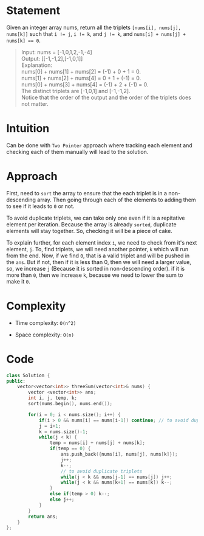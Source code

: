 # Statement

Given an integer array nums, return all the triplets `[nums[i], nums[j], nums[k]]` such that `i != j`, `i != k`, and `j != k`, and `nums[i] + nums[j] + nums[k] == 0`.

> Input: nums = [-1,0,1,2,-1,-4] \
> Output: [[-1,-1,2],[-1,0,1]] \
> Explanation: \
> nums[0] + nums[1] + nums[2] = (-1) + 0 + 1 = 0. \
> nums[1] + nums[2] + nums[4] = 0 + 1 + (-1) = 0. \
> nums[0] + nums[3] + nums[4] = (-1) + 2 + (-1) = 0. \
> The distinct triplets are [-1,0,1] and [-1,-1,2]. \
> Notice that the order of the output and the order of the triplets does not matter.

# Intuition

Can be done with `Two Pointer` approach where tracking each element and checking each of them manually will lead to the solution.

# Approach

First, need to `sort` the array to ensure that the each triplet is in a non-descending array. Then going through each of the elements to adding them to see if it leads to `0` or not.

To avoid duplicate triplets, we can take only one even if it is a repitative element per iteration. Because the array is already `sorted`, duplicate elements will stay together. So, checking it will be a piece of cake.

To explain further, for each element index `i`, we need to check from it's next element, `j`. To, find triplets, we will need another pointer, `k` which will run from the end. Now, if we find `0`, that is a valid triplet and will be pushed in the `ans`. But if not, then if it is less than 0, then we will need a larger value, so, we increase `j` (Because it is sorted in non-descending order). if it is more than `0`, then we increase `k`, because we need to lower the sum to make it `0`.

# Complexity

- Time complexity: `O(n^2)`

- Space complexity: `O(n)`

# Code

```c++
class Solution {
public:
    vector<vector<int>> threeSum(vector<int>& nums) {
        vector <vector<int>> ans;
        int i, j, temp, k;
        sort(nums.begin(), nums.end());

        for(i = 0; i < nums.size(); i++) {
            if(i > 0 && nums[i] == nums[i-1]) continue; // to avoid duplicate triplets
            j = i+1;
            k = nums.size()-1;
            while(j < k) {
                temp = nums[i] + nums[j] + nums[k];
                if(temp == 0) {
                    ans.push_back({nums[i], nums[j], nums[k]});
                    j++;
                    k--;
                    // to avoid duplicate triplets
                    while(j < k && nums[j-1] == nums[j]) j++;
                    while(j < k && nums[k+1] == nums[k]) k--;
                }
                else if(temp > 0) k--;
                else j++;
            }
        }
        return ans;
    }
};
```
